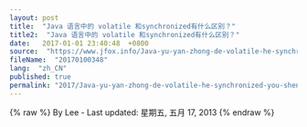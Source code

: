 ```yaml
---
layout: post
title:  "Java 语言中的 volatile 和synchronized有什么区别？"
title2:  "Java 语言中的 volatile 和synchronized有什么区别？"
date:   2017-01-01 23:40:48  +0800
source:  "https://www.jfox.info/Java-yu-yan-zhong-de-volatile-he-synchronized-you-shen-me-qu-bie.html"
fileName:  "20170100348"
lang:  "zh_CN"
published: true
permalink: "2017/Java-yu-yan-zhong-de-volatile-he-synchronized-you-shen-me-qu-bie.html"
---
```

{% raw %}
By Lee - Last updated: 星期五, 五月 17, 2013
{% endraw %}
